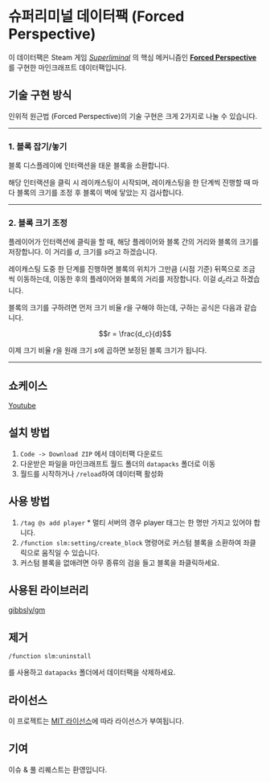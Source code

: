 # 슈퍼리미널 데이터팩 (Forced Perspective)

이 데이터팩은 Steam 게임 _[Superliminal](https://store.steampowered.com/app/1049410/Superliminal/?l=koreana)_ 의 핵심 메커니즘인 **[Forced Perspective](https://en.wikipedia.org/wiki/Forced_perspective)** 를 구현한 마인크래프트 데이터팩입니다.

## 기술 구현 방식

인위적 원근법 (Forced Perspective)의 기술 구현은 크게 2가지로 나눌 수 있습니다.

***

### 1. 블록 잡기/놓기

블록 디스플레이에 인터랙션을 태운 블록을 소환합니다.

해당 인터랙션을 클릭 시 레이캐스팅이 시작되며, 레이캐스팅을 한 단계씩 진행할 때 마다 블록의 크기를 조정 후 블록이 벽에 닿았는 지 검사합니다.

***

### 2. 블록 크기 조정

플레이어가 인터랙션에 클릭을 할 때, 해당 플레이어와 블록 간의 거리와 블록의 크기를 저장합니다. 이 거리를 $d$, 크기를 $s$라고 하겠습니다.

레이캐스팅 도중 한 단계를 진행하면 블록의 위치가 그만큼 (시점 기준) 뒤쪽으로 조금씩 이동하는데, 이동한 후의 플레이어와 블록의 거리를 저장합니다. 이걸 $d_c$라고 하겠습니다.

블록의 크기를 구하려면 먼저 크기 비율 $r$을 구해야 하는데, 구하는 공식은 다음과 같습니다. 

$$r = \frac{d_c}{d}$$

이제 크기 비율 $r$을 원래 크기 $s$에 곱하면 보정된 블록 크기가 됩니다.

***

## 쇼케이스

[Youtube](https://youtu.be/0aqticgqvFc?si=7EEKlqR5OXqLKnSs)

## 설치 방법

1. `Code -> Download ZIP` 에서 데이터팩 다운로드
2. 다운받은 파일을 마인크래프트 월드 폴더의 `datapacks` 폴더로 이동
3. 월드를 시작하거나 `/reload`하여 데이터팩 활성화

## 사용 방법

1. `/tag @s add player` \* 멀티 서버의 경우 player 태그는 한 명만 가지고 있어야 합니다.
2. `/function slm:setting/create_block` 명령어로 커스텀 블록을 소환하여 좌클릭으로 움직일 수 있습니다.
3. 커스텀 블록을 없애려면 아무 종류의 검을 들고 블록을 좌클릭하세요.

## 사용된 라이브러리

[gibbsly/gm](https://github.com/gibbsly/gm)

## 제거

```mcfunction
/function slm:uninstall
```

를 사용하고 `datapacks` 폴더에서 데이터팩을 삭제하세요.

## 라이선스

이 프로젝트는 [MIT 라이선스](LICENSE)에 따라 라이선스가 부여됩니다.

## 기여

이슈 & 풀 리퀘스트는 환영입니다.
